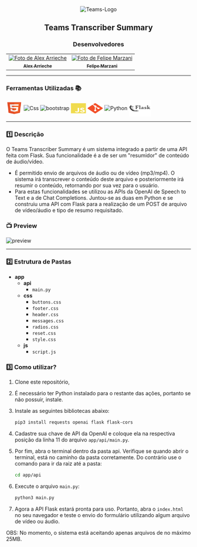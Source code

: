 <div align="center">
    <img align="center" alt="Teams-Logo" height="200" width="200" src="https://logodownload.org/wp-content/uploads/2021/08/microsoft-teams-logo-0.png">
    <h2>Teams Transcriber Summary</h2>
</div>

<div align="center">
    <h3>Desenvolvedores</h3>
    <table>
        <tr>
            <td align="center">
                <a href="https://www.linkedin.com/in/aarrieche/">
                <img src="https://media.licdn.com/dms/image/C5603AQFpS81l6XnKXw/profile-displayphoto-shrink_800_800/0/1643167284310?e=1712793600&v=beta&t=sSYAsjX-gFTf-eFtO1e9DAlf4DifkKKCNt3MkmqBCJE" width="100px;" alt="Foto de Alex Arrieche"/><br>
                <sub><b>Alex Arrieche</b></sub>
                </a>
            </td>
            <td align="center">
                <a href="https://www.linkedin.com/in/felipemarzani/">
                <img src="https://media.licdn.com/dms/image/C4E03AQHw-QrUI1AVBQ/profile-displayphoto-shrink_400_400/0/1648855859356?e=1712793600&v=beta&t=7QKdA73D490b51d5D73zwlonVL4_7OQ5rUV5NrhJyxU" width="100px;" alt="Foto de Felipe Marzani"/><br>
                <sub><b>Felipe Marzani</b></sub>
                </a>
            </td>
        </tr>
    </table>
</div>

---

### Ferramentas Utilizadas 📚
<div style="display: inline-block">
  <img align="center" alt="Html" height="33" width="44" src="https://raw.githubusercontent.com/devicons/devicon/master/icons/html5/html5-original.svg">
  <img align="center" alt="Css" height="33" width="44" src="https://cdn.jsdelivr.net/gh/devicons/devicon/icons/css3/css3-original.svg">
  <img align="center" alt="bootstrap" height="35" width="52" src="https://cdn.jsdelivr.net/gh/devicons/devicon@latest/icons/bootstrap/bootstrap-plain-wordmark.svg">
  <img align="center" alt="Javascript" height="28" width="42" src="https://raw.githubusercontent.com/devicons/devicon/master/icons/javascript/javascript-plain.svg">
  <img align="center" alt="Git" height="28" width="42" src="https://raw.githubusercontent.com/devicons/devicon/master/icons/git/git-original.svg">
  <img align="center" alt="Python" height="32" width="42" src="https://cdn.jsdelivr.net/gh/devicons/devicon/icons/python/python-original.svg">
  <img align="center" alt="Flask" height="44" width="60" src="https://raw.githubusercontent.com/devicons/devicon/v2.15.1/icons/flask/flask-original-wordmark.svg">
</div>

---

### 1️⃣ Descrição
O Teams Transcriber Summary é um sistema integrado a partir de uma API feita com Flask. Sua funcionalidade é a de ser um "resumidor" de conteúdo de áudio/vídeo.
- É permitido envio de arquivos de áudio ou de vídeo (mp3/mp4). O sistema irá transcrever o conteúdo deste arquivo e posteriormente irá resumir o conteúdo, retornando por sua vez para o usuário. 
- Para estas funcionalidades se utilizou as APIs da OpenAI de Speech to Text e a de Chat Completions. Juntou-se as duas em Python e se construiu uma API com Flask para a realização de um POST de arquivo de vídeo/áudio e tipo de resumo requisitado.

### 📺 Preview
![preview](https://github.com/FeMarzani/Teams-Transcribe-Summary/assets/107329291/d75d9212-a587-45a9-8adb-affb531b60ae)

---

### 2️⃣ Estrutura de Pastas
- **app**
    - **api**
        - `main.py`
    - **css**
        - `buttons.css`
        - `footer.css`
        - `header.css`
        - `messages.css`
        - `radios.css`
        - `reset.css`
        - `style.css`
    - **js**
        - `script.js`

### 3️⃣ Como utilizar?
1. Clone este repositório,

2. É necessário ter Python instalado para o restante das ações, portanto se não possuir, instale. 

3. Instale as seguintes bibliotecas abaixo:

    ```bash
    pip3 install requests openai flask flask-cors
    ```

4. Cadastre sua chave de API da OpenAI e coloque ela na respectiva posição da linha 11 do arquivo ```app/api/main.py```.

5. Por fim, abra o terminal dentro da pasta api. Verifique se quando abrir o terminal, está no caminho da pasta corretamente. Do contrário use o comando para ir da raiz até a pasta:

    ```bash
    cd app/api
    ```

6. Execute o arquivo ```main.py```:

    ```bash
    python3 main.py
    ```

7. Agora a API Flask estará pronta para uso. Portanto, abra o ```index.html``` no seu navegador e teste o envio do formulário utilizando algum arquivo de vídeo ou áudio. 

OBS: No momento, o sistema está aceitando apenas arquivos de no máximo 25MB. 